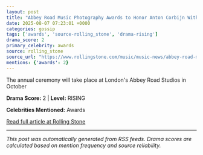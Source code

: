 ```yaml
---
layout: post
title: "Abbey Road Music Photography Awards to Honor Anton Corbijn With Icon Award"
date: 2025-08-07 07:23:01 +0000
categories: gossip
tags: ['awards', 'source-rolling_stone', 'drama-rising']
drama_score: 2
primary_celebrity: awards
source: rolling_stone
source_url: "https://www.rollingstone.com/music/music-news/abbey-road-music-photography-awards-anton-corbijn-1235402613/"
mentions: {'awards': 2}
---
```


The annual ceremony will take place at London's Abbey Road Studios in October

**Drama Score:** 2 | **Level:** RISING

**Celebrities Mentioned:** Awards

[Read full article at Rolling Stone](https://www.rollingstone.com/music/music-news/abbey-road-music-photography-awards-anton-corbijn-1235402613/)

---
*This post was automatically generated from RSS feeds. Drama scores are calculated based on mention frequency and source reliability.*

